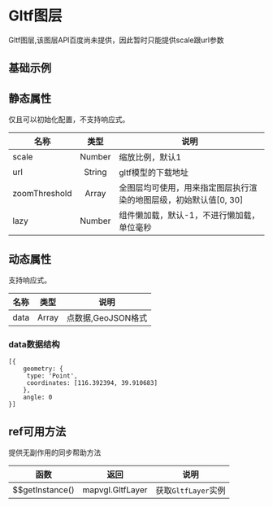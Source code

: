 # Gltf图层
Gltf图层,该图层API百度尚未提供，因此暂时只能提供scale跟url参数

## 基础示例

<vuep template="#example"></vuep>

<script v-pre type="text/x-template" id="example">

  <template>
    <div class="bmap-page-container">
      <el-bmap vid="bmapDemo" :zoom="zoom" :center="center" class="bmap-demo">
        <el-bmapv-view>
            <el-bmapv-gltf-layer :scale="15" unit="px" url="./assets/gltf/car2.gltf" :data="data" :enable-picked="true" :on-click="clickGltf"></el-bmapv-gltf-layer>
            <el-bmapv-icon-layer icon="./assets/images/layer/position1.png" :width="20" :height="20" :data="[{
              geometry: {
                  type: 'Point',
                  coordinates: [121.5383285, 31.21515044],
              }
          }]" :enable-picked="true" :on-click="(e)=>{console.log('icon: ',e)}"></el-bmapv-icon-layer>
        </el-bmapv-view>
      </el-bmap>
    </div>
  </template>

  <style>
    .bmap-demo {
      height: 300px;
    }
  </style>

  <script>
  
    module.exports = {
      name: 'bmap-page',
      data() {
        
        return {
          count: 1,
          zoom: 14,
          center: [121.5273285, 31.21515044],
          data: [{
              geometry: {
                  type: 'Point',
                  coordinates: [121.5273285, 31.21515044],
              },
              angle: 0
          }]
        };
      },
      mounted(){
      },
      methods: {
        clickGltf(e){
          console.log(e);
        }
      }
    };
  </script>

</script>


## 静态属性
仅且可以初始化配置，不支持响应式。

名称 | 类型 | 说明
---|:---:|---
scale | Number | 缩放比例，默认1 
url | String | gltf模型的下载地址
zoomThreshold | Array | 全图层均可使用，用来指定图层执行渲染的地图层级，初始默认值[0, 30]
lazy | Number | 组件懒加载，默认-1，不进行懒加载，单位毫秒

## 动态属性
支持响应式。

名称 | 类型 | 说明
---|---|---|
data | Array  | 点数据,GeoJSON格式
                         
### data数据结构
```
[{
    geometry: {
     type: 'Point',
     coordinates: [116.392394, 39.910683]
    },
    angle: 0
}]
```

## ref可用方法
提供无副作用的同步帮助方法

函数 | 返回 | 说明
---|---|---|
$$getInstance() | mapvgl.GltfLayer | 获取`GltfLayer`实例

